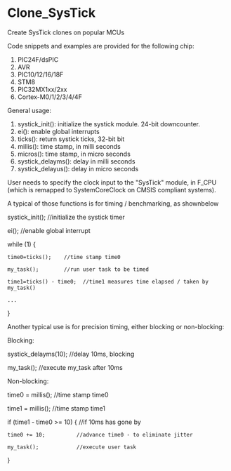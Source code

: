 # Clone_SysTick
Create SysTick clones on popular MCUs

Code snippets and examples are provided for the following chip:
1. PIC24F/dsPIC
2. AVR
3. PIC10/12/16/18F
4. STM8
5. PIC32MX1xx/2xx
6. Cortex-M0/1/2/3/4/4F

General usage:

1. systick_init():     initialize the systick module. 24-bit downcounter.
2. ei():               enable global interrupts
3. ticks():            return systick ticks, 32-bit bit
4. millis():           time stamp, in milli seconds
5. micros():           time stamp, in micro seconds
6. systick_delayms():  delay in milli seconds
7. systick_delayus():  delay in micro seconds

User needs to specify the clock input to the "SysTick" module, in F_CPU (which is remapped to SystemCoreClock on CMSIS compliant systems).

A typical of those functions is for timing / benchmarking, as shownbelow
  
  systick_init();     //initialize the systick timer
  
  ei();               //enable global interrupt
  
  while (1) {
  
    time0=ticks();    //time stamp time0
    
    my_task();        //run user task to be timed
    
    time1=ticks() - time0;  //time1 measures time elapsed / taken by my_task()
    
    ...
  } 
  
Another typical use is for precision timing, either blocking or non-blocking:

Blocking:
  
  systick_delayms(10);    //delay 10ms, blocking
  
  my_task();              //execute my_task after 10ms
  
Non-blocking:
  
  time0 = millis();       //time stamp time0
  
  time1 = millis();       //time stamp time1
  
  if (time1 - time0 >= 10) {    //if 10ms has gone by
  
    time0 += 10;          //advance time0 - to eliminate jitter
    
    my_task();            //execute user task
  
  }
  
    
